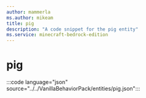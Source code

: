 ```yaml
---
author: mammerla
ms.author: mikeam
title: pig
description: "A code snippet for the pig entity"
ms.service: minecraft-bedrock-edition
---
```


# pig

:::code language="json" source="../../VanillaBehaviorPack/entities/pig.json":::
